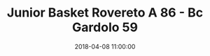 ---
title: Junior Basket Rovereto A 86 - Bc Gardolo 59
date: 2018-04-08 11:00:00
squadra-a: Junior Basket Rovereto A
punteggio-a: 59
squadra-b: Bc Gardolo
punteggio-b: 86
partite/squadra: under-14-17-18
luogo: Palestra Filzi
categoria: under 14
---